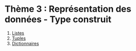 # Thème 3 : Représentation des données - Type construit

1. [Listes](../3.1_Listes/cours/)
2. [Tuples](../3.2_Tuples/cours/)
3. [Dictionnaires](../3.3_Dictionnaires/cours/)
